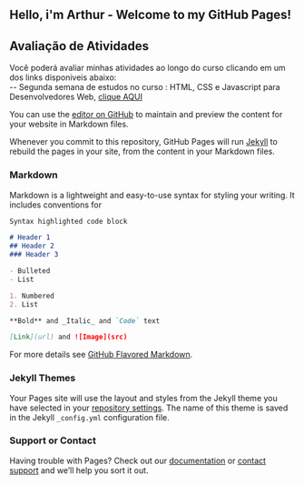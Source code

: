 ## Hello, i'm Arthur - Welcome to my GitHub Pages!

## Avaliação de Atividades
Você poderá avaliar minhas atividades ao longo do curso clicando em um dos links disponiveis abaixo:<br>
-- Segunda semana de estudos no curso : HTML, CSS e Javascript para Desenvolvedores Web, [clique AQUI](https://github.com/primaryCoode/coursera-frontend/edit/gh-pages/avaliação_tarefas/curso-semana2/index.html)

You can use the [editor on GitHub](https://github.com/primaryCoode/coursera-frontend/edit/gh-pages/index.md) to maintain and preview the content for your website in Markdown files.

Whenever you commit to this repository, GitHub Pages will run [Jekyll](https://jekyllrb.com/) to rebuild the pages in your site, from the content in your Markdown files.

### Markdown

Markdown is a lightweight and easy-to-use syntax for styling your writing. It includes conventions for

```markdown
Syntax highlighted code block

# Header 1
## Header 2
### Header 3

- Bulleted
- List

1. Numbered
2. List

**Bold** and _Italic_ and `Code` text

[Link](url) and ![Image](src)
```

For more details see [GitHub Flavored Markdown](https://guides.github.com/features/mastering-markdown/).

### Jekyll Themes

Your Pages site will use the layout and styles from the Jekyll theme you have selected in your [repository settings](https://github.com/primaryCoode/coursera-frontend/settings/pages). The name of this theme is saved in the Jekyll `_config.yml` configuration file.

### Support or Contact

Having trouble with Pages? Check out our [documentation](https://docs.github.com/categories/github-pages-basics/) or [contact support](https://support.github.com/contact) and we’ll help you sort it out.
